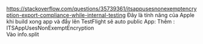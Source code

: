 https://stackoverflow.com/questions/35739361/itsappusesnonexemptencryption-export-compliance-while-internal-testing
Đây là tính năng của Apple khi build xong app và đẩy lên TestFlight sẽ auto public App:
Thêm :
<key>ITSAppUsesNonExemptEncryption</key>  
<false/>
Vào info.split
